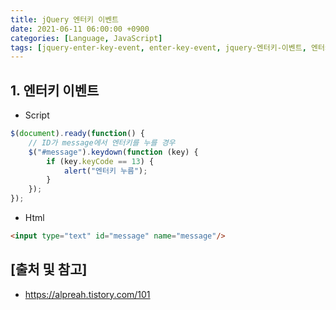 ```yaml
---
title: jQuery 엔터키 이벤트
date: 2021-06-11 06:00:00 +0900
categories: [Language, JavaScript]
tags: [jquery-enter-key-event, enter-key-event, jquery-엔터키-이벤트, 엔터키-이벤트]
---
```


## 1. 엔터키 이벤트

* Script

```javascript
$(document).ready(function() {
    // ID가 message에서 엔터키를 누를 경우
    $("#message").keydown(function (key) {
        if (key.keyCode == 13) {
            alert("엔터키 누름");
        }
    });
});
```

* Html

```html
<input type="text" id="message" name="message"/>
```

## [출처 및 참고]
* <https://alpreah.tistory.com/101>
